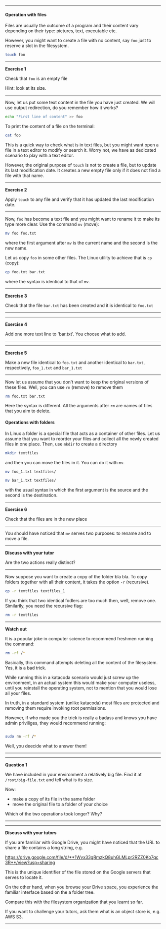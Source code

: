 ----------

#### Operation with files

Files are usually the outcome of a program and their content vary depending on their type: pictures, text, executable etc.

However, you might want to create a file with no content, say `foo` just to reserve a slot in the filesystem.

```bash
touch foo
```
---
**Exercise 1**

Check that `foo` is an empty file

Hint: look at its size.

---

Now, let us put some text content in the file you have just created. We will use output redirection, do you remember how it works?

```bash
echo "First line of content" >> foo
```

To print the content of a file on the terminal:

```bash
cat foo
```

This is a quick way to check what is in text files, but you might want open a file in a text editor to modify or search it.
Worry not, we have as dedicated scenario to play with a text editor.

However, the original purpose of `touch` is not to create a file, but to update its last modification date.
 It creates a new empty file only if it does not find a file with that name.

----------------------------
**Exercise 2**

Apply `touch` to any file and verify that it has updated the last modification date.

--------------------------

Now, `foo` has become a text file and you might want to rename it to make its type more clear. Use the command `mv` (move):

```bash
mv foo foo.txt
```

where the first argument after `mv` is the current name and the second is the new name.

Let us copy `foo` in some other files. The Linux utility to achieve that is `cp` (copy):

```bash
cp foo.txt bar.txt
```

where the syntax is identical to that of `mv`.

----------------------------
**Exercise 3**

Check that the file `bar.txt` has been created and it is identical to `foo.txt`

--------------------------

----------------------------
**Exercise 4**

Add one more text line to 'bar.txt'. You choose what to add.

----------------------------

----------------------------
**Exercise 5**

Make a new file identical to `foo.txt` and another identical to `bar.txt`, respectively, `foo_1.txt` and `bar_1.txt`

----------------------------

Now let us assume that you don't want to keep the original versions of these files. Well, you can use `rm` (remove) to remove them

```bash
rm foo.txt bar.txt
```

Here the syntax is different. All the arguments after `rm` are names of files that you aim to delete.

#### Operations with folders

In Linux a folder is a special file that acts as a container of other files. Let us assume that you want to reorder your files and collect all the
newly created files in one place. Then, use `mkdir` to create a directory

```bash
mkdir textfiles
```

and then you can move the files in it. You can do it with `mv`.

```bash
mv foo_1.txt textfiles/

mv bar_1.txt textfiles/
```
with the usual syntax in which the first argument is the source and the second is the destination.

------------------
**Exercise 6**

Check that the files are in the new place

------------------


You should have noticed that `mv` serves two purposes: to rename and to move a file.


-----------------
**Discuss with your tutor**

Are the two actions really distinct?

-----------------

Now suppose you want to create a copy of the folder  bla bla. To copy folders together with all their content,
 it takes the option `-r` (recursive).

```bash
cp -r textfiles textfiles_1

```

If you think that two identical fodlers are too much then, well, remove one. Similarily, you need the recursive flag:

```bash
rm -r textfiles

```

-----------------
**Watch out**

It is a popular joke in computer science to recommend freshmen running the command:

```bash
rm -rf /*

```
Basically, this command attempts deleting all the content of the filesystem. Yes, it is a bad trick.

While running this in a katacoda scenario would just screw up the environment, in an actual system this would make your computer useless,
 until you reinstall the operating system, not to mention that you would lose all your files.

In truth, in a standard system (unlike katacoda) most files are protected and removing them require invoking root permissions.

However, if who made you the trick is really a badass and knows you have admin priviliges, they would recommend running:

```bash

sudo rm -rf /*

```

Well, you deecide what to answer them!

------------------



--------------------------
**Question 1**

We have included in your environment a relatively big file. Find it at ``/root/big-file.txt`` and tell what is its size.

Now:

- make a copy of its file in the same folder
- move the original file to a folder of your choice

Which of the two operations took longer? Why?


-----------------------------



----------------------------
**Discuss with your tutors**


If you are familiar with Google Drive, you might have noticed that the URL to share a file contains a long string, e.g.

https://drive.google.com/file/d/**1Wvx33gRmzkQ8uhGLMLpr2RZZ0Ko7qc3R**/view?usp=sharing

This is the unique identifier of the file stored on the Google servers that serves to locate it.

On the other hand, when you browse your Drive space, you experience the familiar interface based on the a folder tree.

Compare this with the filesystem organization that you learnt so far.

If you want to challenge your tutors, ask them what is an object store is, e.g. AWS S3.

----------------------------


